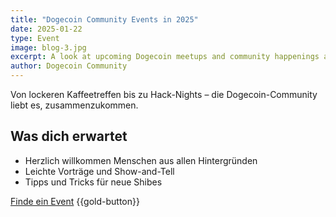 ```yaml
---
title: "Dogecoin Community Events in 2025"
date: 2025-01-22
type: Event
image: blog-3.jpg
excerpt: A look at upcoming Dogecoin meetups and community happenings around the world.
author: Dogecoin Community
---
```


Von lockeren Kaffeetreffen bis zu Hack-Nights – die Dogecoin-Community liebt es, zusammenzukommen.

## Was dich erwartet

- Herzlich willkommen Menschen aus allen Hintergründen
- Leichte Vorträge und Show-and-Tell
- Tipps und Tricks für neue Shibes

[Finde ein Event](https://community.dogecoin.com) {{gold-button}}


